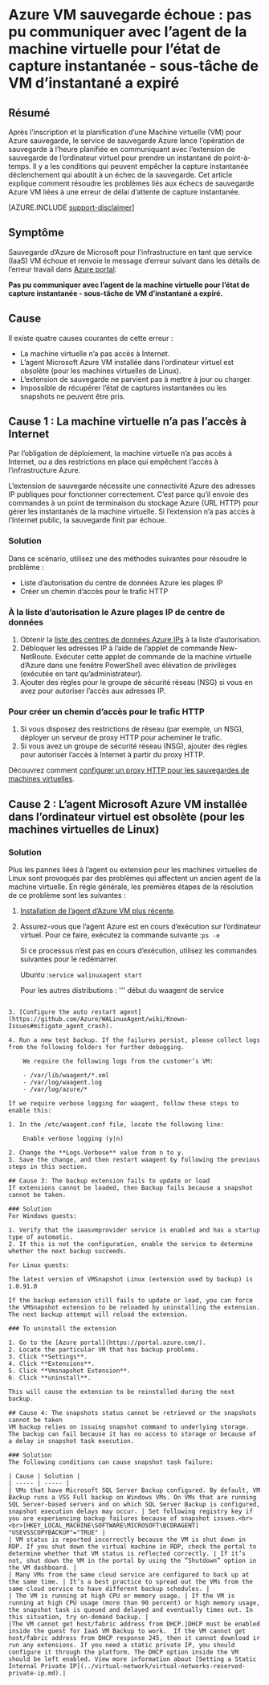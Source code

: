 <properties
   pageTitle="Azure VM sauvegarde échoue : pas pu communiquer avec l’agent de la machine virtuelle pour l’état de capture instantanée - sous-tâche de VM d’instantané a expiré | Microsoft Azure"
   description="Les causes de symptômes et solutions pour les échecs de sauvegarde Azure VM liés à Impossible de communiquer avec l’agent de la machine virtuelle pour l’état de la capture instantanée. Capture instantanée VM sous tâche erreur a expiré"
   services="backup"
   documentationCenter=""
   authors="genlin"
   manager="cfreeman"
   editor=""/>

<tags
    ms.service="backup"
    ms.workload="storage-backup-recovery"
    ms.tgt_pltfrm="na"
    ms.devlang="na"
    ms.topic="article"
    ms.date="10/18/2016"
    ms.author="jimpark; markgal;genli"/>

# <a name="azure-vm-backup-fails-could-not-communicate-with-the-vm-agent-for-snapshot-status---snapshot-vm-sub-task-timed-out"></a>Azure VM sauvegarde échoue : pas pu communiquer avec l’agent de la machine virtuelle pour l’état de capture instantanée - sous-tâche de VM d’instantané a expiré

## <a name="summary"></a>Résumé

Après l’inscription et la planification d’une Machine virtuelle (VM) pour Azure sauvegarde, le service de sauvegarde Azure lance l’opération de sauvegarde à l’heure planifiée en communiquant avec l’extension de sauvegarde de l’ordinateur virtuel pour prendre un instantané de point-à-temps. Il y a les conditions qui peuvent empêcher la capture instantanée déclenchement qui aboutit à un échec de la sauvegarde. Cet article explique comment résoudre les problèmes liés aux échecs de sauvegarde Azure VM liées à une erreur de délai d’attente de capture instantanée.

[AZURE.INCLUDE [support-disclaimer](../../includes/support-disclaimer.md)]

## <a name="symptom"></a>Symptôme

Sauvegarde d’Azure de Microsoft pour l’infrastructure en tant que service (IaaS) VM échoue et renvoie le message d’erreur suivant dans les détails de l’erreur travail dans [Azure portal](https://portal.azure.com/):

**Pas pu communiquer avec l’agent de la machine virtuelle pour l’état de capture instantanée - sous-tâche de VM d’instantané a expiré.**

## <a name="cause"></a>Cause
Il existe quatre causes courantes de cette erreur :

- La machine virtuelle n’a pas accès à Internet.
- L’agent Microsoft Azure VM installée dans l’ordinateur virtuel est obsolète (pour les machines virtuelles de Linux).
- L’extension de sauvegarde ne parvient pas à mettre à jour ou charger.
- Impossible de récupérer l’état de captures instantanées ou les snapshots ne peuvent être pris.

## <a name="cause-1-the-vm-does-not-have-internet-access"></a>Cause 1 : La machine virtuelle n’a pas l’accès à Internet
Par l’obligation de déploiement, la machine virtuelle n’a pas accès à Internet, ou a des restrictions en place qui empêchent l’accès à l’infrastructure Azure.

L’extension de sauvegarde nécessite une connectivité Azure des adresses IP publiques pour fonctionner correctement. C’est parce qu’il envoie des commandes à un point de terminaison du stockage Azure (URL HTTP) pour gérer les instantanés de la machine virtuelle. Si l’extension n’a pas accès à l’Internet public, la sauvegarde finit par échoue.

### <a name="solution"></a>Solution
Dans ce scénario, utilisez une des méthodes suivantes pour résoudre le problème :

- Liste d’autorisation du centre de données Azure les plages IP
- Créer un chemin d’accès pour le trafic HTTP

### <a name="to-whitelist-the-azure-datacenter-ip-ranges"></a>À la liste d’autorisation le Azure plages IP de centre de données

1. Obtenir la [liste des centres de données Azure IPs](https://www.microsoft.com/download/details.aspx?id=41653) à la liste d’autorisation.
2. Débloquer les adresses IP à l’aide de l’applet de commande New-NetRoute. Exécuter cette applet de commande de la machine virtuelle d’Azure dans une fenêtre PowerShell avec élévation de privilèges (exécutée en tant qu’administrateur).
3. Ajouter des règles pour le groupe de sécurité réseau (NSG) si vous en avez pour autoriser l’accès aux adresses IP.

### <a name="to-create-a-path-for-http-traffic-to-flow"></a>Pour créer un chemin d’accès pour le trafic HTTP

1. Si vous disposez des restrictions de réseau (par exemple, un NSG), déployer un serveur de proxy HTTP pour acheminer le trafic.
2. Si vous avez un groupe de sécurité réseau (NSG), ajouter des règles pour autoriser l’accès à Internet à partir du proxy HTTP.

Découvrez comment [configurer un proxy HTTP pour les sauvegardes de machines virtuelles](backup-azure-vms-prepare.md#using-an-http-proxy-for-vm-backups).

## <a name="cause-2-the-microsoft-azure-vm-agent-installed-in-the-vm-is-out-of-date-for-linux-vms"></a>Cause 2 : L’agent Microsoft Azure VM installée dans l’ordinateur virtuel est obsolète (pour les machines virtuelles de Linux)

### <a name="solution"></a>Solution
Plus les pannes liées à l’agent ou extension pour les machines virtuelles de Linux sont provoqués par des problèmes qui affectent un ancien agent de la machine virtuelle. En règle générale, les premières étapes de la résolution de ce problème sont les suivantes :

1. [Installation de l’agent d’Azure VM plus récente](https://github.com/Azure/WALinuxAgent).
2. Assurez-vous que l’agent Azure est en cours d’exécution sur l’ordinateur virtuel. Pour ce faire, exécutez la commande suivante :```ps -e```

    Si ce processus n’est pas en cours d’exécution, utilisez les commandes suivantes pour le redémarrer.

    Ubuntu :```service walinuxagent start```

    Pour les autres distributions : ''' début du waagent de service
```

3. [Configure the auto restart agent](https://github.com/Azure/WALinuxAgent/wiki/Known-Issues#mitigate_agent_crash).

4. Run a new test backup. If the failures persist, please collect logs from the following folders for further debugging.

    We require the following logs from the customer’s VM:

    - /var/lib/waagent/*.xml
    - /var/log/waagent.log
    - /var/log/azure/*

If we require verbose logging for waagent, follow these steps to enable this:

1. In the /etc/waagent.conf file, locate the following line:

    Enable verbose logging (y|n)

2. Change the **Logs.Verbose** value from n to y.
3. Save the change, and then restart waagent by following the previous steps in this section.

## Cause 3: The backup extension fails to update or load
If extensions cannot be loaded, then Backup fails because a snapshot cannot be taken.

### Solution
For Windows guests:

1. Verify that the iaasvmprovider service is enabled and has a startup type of automatic.
2. If this is not the configuration, enable the service to determine whether the next backup succeeds.

For Linux guests:

The latest version of VMSnapshot Linux (extension used by backup) is 1.0.91.0

If the backup extension still fails to update or load, you can force the VMSnapshot extension to be reloaded by uninstalling the extension. The next backup attempt will reload the extension.

### To uninstall the extension

1. Go to the [Azure portal](https://portal.azure.com/).
2. Locate the particular VM that has backup problems.
3. Click **Settings**.
4. Click **Extensions**.
5. Click **Vmsnapshot Extension**.
6. Click **uninstall**.

This will cause the extension to be reinstalled during the next backup.

## Cause 4: The snapshots status cannot be retrieved or the snapshots cannot be taken
VM backup relies on issuing snapshot command to underlying storage. The backup can fail because it has no access to storage or because of a delay in snapshot task execution.

### Solution
The following conditions can cause snapshot task failure:

| Cause | Solution |
| ----- | ----- |
| VMs that have Microsoft SQL Server Backup configured. By default, VM Backup runs a VSS Full backup on Windows VMs. On VMs that are running SQL Server-based servers and on which SQL Server Backup is configured, snapshot execution delays may occur. | Set following registry key if you are experiencing backup failures because of snapshot issues.<br><br>[HKEY_LOCAL_MACHINE\SOFTWARE\MICROSOFT\BCDRAGENT] "USEVSSCOPYBACKUP"="TRUE" |
| VM status is reported incorrectly because the VM is shut down in RDP. If you shut down the virtual machine in RDP, check the portal to determine whether that VM status is reflected correctly. | If it’s not, shut down the VM in the portal by using the ”Shutdown” option in the VM dashboard. |
| Many VMs from the same cloud service are configured to back up at the same time. | It’s a best practice to spread out the VMs from the same cloud service to have different backup schedules. |
| The VM is running at high CPU or memory usage. | If the VM is running at high CPU usage (more than 90 percent) or high memory usage, the snapshot task is queued and delayed and eventually times out. In this situation, try on-demand backup. |
|The VM cannot get host/fabric address from DHCP.|DHCP must be enabled inside the guest for IaaS VM Backup to work.  If the VM cannot get host/fabric address from DHCP response 245, then it cannot download ir run any extensions. If you need a static private IP, you should configure it through the platform. The DHCP option inside the VM should be left enabled. View more information about [Setting a Static Internal Private IP](../virtual-network/virtual-networks-reserved-private-ip.md).|
